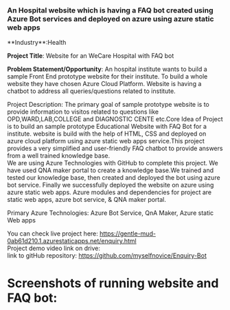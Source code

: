<h3>An Hospital website which is having a FAQ bot created using Azure Bot services and deployed on azure using azure static web apps</h3>
**Industry**:Health

**Project Title**: Website for an WeCare Hospital with FAQ bot

**Problem Statement/Opportunity**: An hospital institute wants to build a sample Front End prototype website for their institute. To build a whole website they have chosen Azure Cloud Platform. Website is having a chatbot to address all queries/questions related to institute.<br>

Project Description: The primary goal of sample prototype website is to provide information to visitos related to questions like OPD,WARD,LAB,COLLEGE and DIAGNOSTIC CENTE etc.Core Idea of Project is to build an sample prototype Educational Website with FAQ Bot for a institute. website is build with the help of HTML, CSS and deployed on azure cloud platform using azure static web apps service.This project provides a very simplified and user-friendly FAQ chatbot to provide answers from a well trained knowledge base.</br>
We are using Azure Technologies with GitHub to complete this project. We have used QNA maker portal to create a knowledge base.We trained and tested our knowledge base, then created and deployed the bot using azure bot service. Finally we successfully deployed the website on azure using azure static web apps. Azure modules and dependencies for project are static web apps, azure bot service, & QNA maker portal.

Primary Azure Technologies: Azure Bot Service, QnA Maker, Azure static Web apps

You can check live project here: https://gentle-mud-0ab61d210.1.azurestaticapps.net/enquiry.html<br>
Project demo video link on drive: <br>
link to gitHub repository: https://github.com/myselfnovice/Enquiry-Bot<br>

<h1>Screenshots of running website and FAQ bot:</h1>
